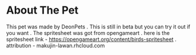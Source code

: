# About The Pet

This pet was made by DeonPets . This is still in beta but you can try it out if you want . The spritesheet was got from opengameart . here is the
spritesheet link - https://opengameart.org/content/birds-spritesheet . attribution - makujin-lawan.rhcloud.com
